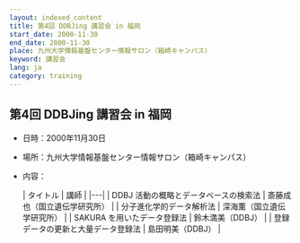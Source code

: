 ```yaml
---
layout: indexed_content
title: 第4回 DDBJing 講習会 in 福岡
start_date: 2000-11-30
end_date: 2000-11-30
place: 九州大学情報基盤センター情報サロン（箱崎キャンパス）
keyword: 講習会
lang: ja
category: training
---
```


## 第4回 DDBJing 講習会 in 福岡  <a name="4"></a>

-   日時：2000年11月30日
-   場所：九州大学情報基盤センター情報サロン（箱崎キャンパス）
-   内容：

    | タイトル | 講師 |
    |---|
    | DDBJ 活動の概略とデータベースの検索法 | 斎藤成也（国立遺伝学研究所） |
    | 分子進化学的データ解析法 | 深海薫（国立遺伝学研究所） |
    | SAKURA を用いたデータ登録法 | 鈴木満美（DDBJ） |
    | 登録データの更新と大量データ登録法 | 島田明美（DDBJ） |

